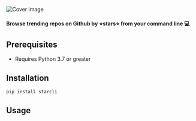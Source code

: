 ![Cover image](https://github.com/hedythedev/starcli/blob/master/starcli_cover.PNG)
#### Browse trending repos on Github by :star:stars:star: from your command line :computer:


## Prerequisites
* Requires Python 3.7 or greater

## Installation
``` pip install starcli ```

## Usage
